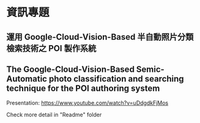 # 資訊專題
## 運用 Google-Cloud-Vision-Based 半自動照片分類檢索技術之 POI 製作系統
## The Google-Cloud-Vision-Based Semic-Automatic photo classification and searching technique for the POI authoring system

Presentation: https://www.youtube.com/watch?v=uDdgdkFjMos

Check more detail in "Readme" folder
